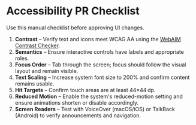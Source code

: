 # Accessibility PR Checklist

Use this manual checklist before approving UI changes.

1. **Contrast** – Verify text and icons meet WCAG AA using the [WebAIM Contrast Checker](https://webaim.org/resources/contrastchecker/).
2. **Semantics** – Ensure interactive controls have labels and appropriate roles.
3. **Focus Order** – Tab through the screen; focus should follow the visual layout and remain visible.
4. **Text Scaling** – Increase system font size to 200% and confirm content remains usable.
5. **Hit Targets** – Confirm touch areas are at least 44×44 dp.
6. **Reduced Motion** – Enable the system's reduced-motion setting and ensure animations shorten or disable accordingly.
7. **Screen Readers** – Test with VoiceOver (macOS/iOS) or TalkBack (Android) to verify announcements and navigation.
